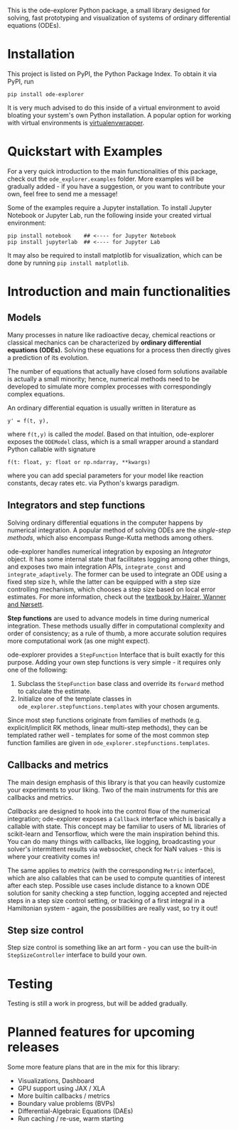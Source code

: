 This is the ode-explorer Python package,
a small library designed for solving, fast prototyping and visualization
of systems of ordinary differential equations (ODEs).


# Installation

This project is listed on PyPI, the Python Package Index. To obtain it via PyPI, run
```
pip install ode-explorer
```

It is very much advised to do this inside of a virtual environment to avoid bloating your 
system's own Python installation. A popular option for working with virtual environments is 
[virtualenvwrapper](https://virtualenvwrapper.readthedocs.io/en/latest/).


# Quickstart with Examples

For a very quick introduction to the main functionalities of this package, check out the ``ode_explorer.examples`` folder. More examples will be gradually added - if you have a suggestion, or you want to contribute your own, feel free to send me a message!

Some of the examples require a Jupyter installation. To install Jupyter Notebook or Jupyter Lab, run the following inside your created virtual environment:
```
pip install notebook    ## <---- for Jupyter Notebook
pip install jupyterlab  ## <---- for Jupyter Lab
```
It may also be required to install matplotlib for visualization, which can be done by running ``pip install matplotlib``.


# Introduction and main functionalities

## Models

Many processes in nature like radioactive decay, chemical reactions or classical mechanics can be characterized by **ordinary differential equations (ODEs).** Solving these equations for a process then directly gives a prediction of its evolution.

The number of equations that actually have closed form solutions available is actually a small minority; hence, numerical methods need to be developed to simulate more complex processes with correspondingly complex equations.

An ordinary differential equation is usually written in literature as
```
y' = f(t, y),
```

where ``f(t,y)`` is called the *model*. Based on that intuition, ode-explorer exposes the ``ODEModel`` class, which is a small wrapper around a standard Python callable with signature

```
f(t: float, y: float or np.ndarray, **kwargs)
```
where you can add special parameters for your model like reaction constants, decay rates etc. via Python's kwargs paradigm.

## Integrators and step functions

Solving ordinary differential equations in the computer happens by numerical integration. A popular method of solving ODEs are the *single-step methods*, which also encompass Runge-Kutta methods among others.

ode-explorer handles numerical integration by exposing an *Integrator* object. It has some internal state that facilitates logging among other things, and exposes two main integration APIs, ``integrate_const`` and ``integrate_adaptively``. The former can be used to integrate an ODE using a fixed step size h, while the latter can be equipped with a step size controlling mechanism, which chooses a step size based on local error estimates. For more information, check out the [textbook by Hairer, Wanner and Nørsett](https://www.springer.com/de/book/9783540566700).

**Step functions** are used to advance models in time during numerical integration. These methods usually differ in computational complexity and order of consistency; as a rule of thumb, a more accurate solution requires more computational work (as one might expect).

ode-explorer provides a ``StepFunction`` Interface that is built exactly for this purpose. Adding your own step functions is very simple - it requires only one of the following:
1. Subclass the ``StepFunction`` base class and override its ``forward`` method to calculate the estimate.
2. Initialize one of the template classes in ``ode_explorer.stepfunctions.templates`` with your chosen arguments.

Since most step functions originate from families of methods (e.g. explicit/implicit RK methods, linear multi-step methods), they can be templated rather well - templates for some of the most common step function families are given in ``ode_explorer.stepfunctions.templates``. 


## Callbacks and metrics

The main design emphasis of this library is that you can heavily customize your experiments to your liking. Two of the main instruments for this are callbacks and metrics.

*Callbacks* are designed to hook into the control flow of the numerical integration; ode-explorer exposes a ``Callback`` interface which is basically a callable with state. This concept may be familiar to users of ML libraries of scikit-learn and Tensorflow, which were the main inspiration behind this. You can do many things with callbacks, like logging, broadcasting your solver's intermittent results via websocket, check for NaN values - this is where your creativity comes in!

The same applies to *metrics* (with the corresponding ``Metric`` interface), which are also callables that can be used to compute quantities of interest after each step. Possible use cases include distance to a known ODE solution for sanity checking a step function, logging accepted and rejected steps in a step size control setting, or tracking of a first integral in a Hamiltonian system - again, the possibilities are really vast, so try it out!

## Step size control

Step size control is something like an art form - you can use the built-in ``StepSizeController`` interface to build your own. 

# Testing

Testing is still a work in progress, but will be added gradually.

# Planned features for upcoming releases

Some more feature plans that are in the mix for this library:

* Visualizations, Dashboard
* GPU support using JAX / XLA
* More builtin callbacks / metrics
* Boundary value problems (BVPs)
* Differential-Algebraic Equations (DAEs)
* Run caching / re-use, warm starting
